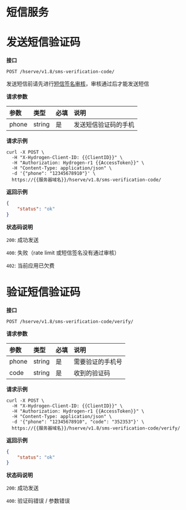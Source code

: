 # 短信服务

# 发送短信验证码

**接口**

`POST /hserve/v1.8/sms-verification-code/`

发送短信前请先进行[短信签名审核](https://cloud.minapp.com/dashboard/#/app/sms/setting)，审核通过后才能发送短信

**请求参数**

|       参数     |       类型    | 必填 | 说明 |
| :------------  | :----------- | :---| :--- |
| phone           | string   |  是 | 发送短信验证码的手机 |

**请求示例**

```shell
curl -X POST \
  -H "X-Hydrogen-Client-ID: {{ClientID}}" \
  -H "Authorization: Hydrogen-r1 {{AccessToken}}" \
  -H "Content-Type: application/json" \
  -d '{"phone": "12345678910"}' \
  https://{{服务器域名}}/hserve/v1.8/sms-verification-code/
```

**返回示例**

```json
{
    "status": "ok"
}
```

**状态码说明**

`200`: 成功发送

`400`: 失败（rate limit 或短信签名没有通过审核）

`402`: 当前应用已欠费


# 验证短信验证码

**接口**

`POST /hserve/v1.8/sms-verification-code/verify/`

**请求参数**

|       参数       |       类型    | 必填 | 说明 |
| :------------   | :----------- | :---| :--- |
| phone           | string   |  是 | 需要验证的手机号 |
| code             | string   |  是 | 收到的验证码 |

**请求示例**
```shell
curl -X POST \
  -H "X-Hydrogen-Client-ID: {{ClientID}}" \
  -H "Authorization: Hydrogen-r1 {{AccessToken}}" \
  -H "Content-Type: application/json" \
  -d '{"phone": "12345678910", "code": "352353"}' \
  https://{{服务器域名}}/hserve/v1.8/sms-verification-code/verify/
```

**返回示例**
```json
{
    "status": "ok"
}
```

**状态码说明**

`200`: 成功发送

`400`: 验证码错误 / 参数错误
